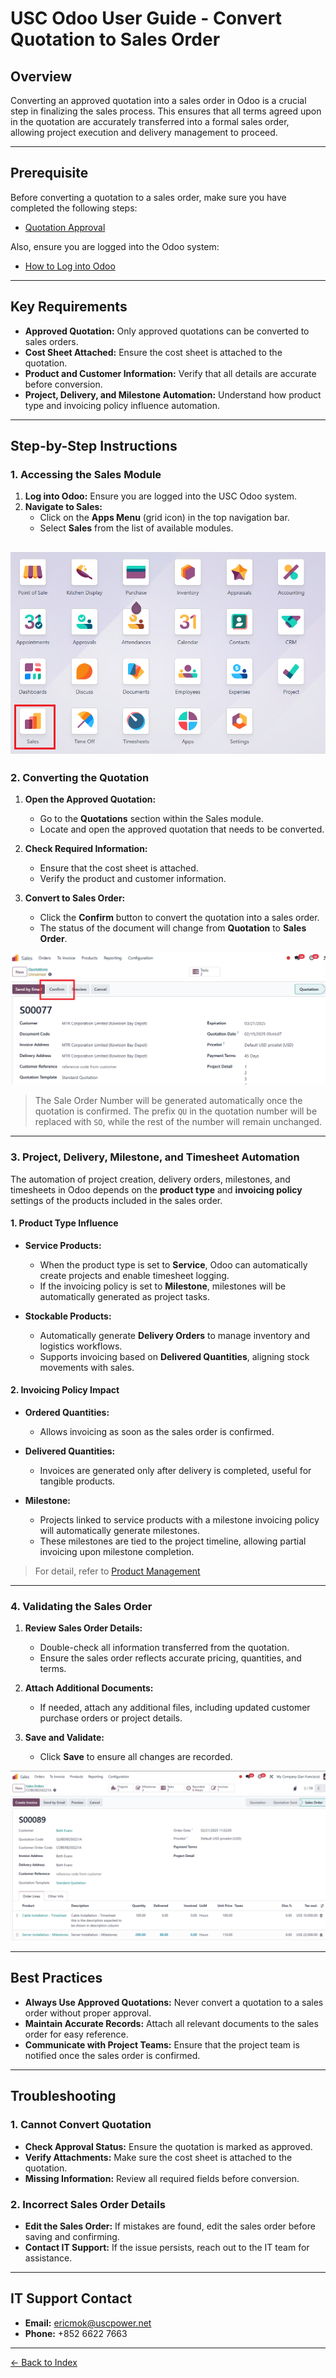 # USC Odoo User Guide - Convert Quotation to Sales Order

## Overview
Converting an approved quotation into a sales order in Odoo is a crucial step in finalizing the sales process. This ensures that all terms agreed upon in the quotation are accurately transferred into a formal sales order, allowing project execution and delivery management to proceed.

---

## Prerequisite

Before converting a quotation to a sales order, make sure you have completed the following steps:

- [Quotation Approval](./quotation-approval.md)

Also, ensure you are logged into the Odoo system:

- [How to Log into Odoo](../getting-start/logging-into.md)

---

## Key Requirements

- **Approved Quotation:** Only approved quotations can be converted to sales orders.
- **Cost Sheet Attached:** Ensure the cost sheet is attached to the quotation.
- **Product and Customer Information:** Verify that all details are accurate before conversion.
- **Project, Delivery, and Milestone Automation:** Understand how product type and invoicing policy influence automation.

---

## Step-by-Step Instructions

### 1. Accessing the Sales Module

1. **Log into Odoo:** Ensure you are logged into the USC Odoo system.
2. **Navigate to Sales:**
      - Click on the **Apps Menu** (grid icon) in the top navigation bar.
      - Select **Sales** from the list of available modules.

![img](./convert-to-sale-order.png)
---

### 2. Converting the Quotation

1. **Open the Approved Quotation:**
      - Go to the **Quotations** section within the Sales module.
      - Locate and open the approved quotation that needs to be converted.

2. **Check Required Information:**
      - Ensure that the cost sheet is attached.
      - Verify the product and customer information.

3. **Convert to Sales Order:**
      - Click the **Confirm** button to convert the quotation into a sales order.
      - The status of the document will change from **Quotation** to **Sales Order**.

![confirm quotation](./confirm-quoation.png)

> The Sale Order Number will be generated automatically once the quotation is confirmed. The prefix `QU` in the quotation number will be replaced with `SO`, while the rest of the number will remain unchanged.

---

### 3. Project, Delivery, Milestone, and Timesheet Automation

The automation of project creation, delivery orders, milestones, and timesheets in Odoo depends on the **product type** and **invoicing policy** settings of the products included in the sales order.

#### **1. Product Type Influence**

- **Service Products:**
     - When the product type is set to **Service**, Odoo can automatically create projects and enable timesheet logging.
     - If the invoicing policy is set to **Milestone**, milestones will be automatically generated as project tasks.

- **Stockable Products:**
     - Automatically generate **Delivery Orders** to manage inventory and logistics workflows.
     - Supports invoicing based on **Delivered Quantities**, aligning stock movements with sales.

#### **2. Invoicing Policy Impact**

- **Ordered Quantities:**
     - Allows invoicing as soon as the sales order is confirmed.

- **Delivered Quantities:**
     - Invoices are generated only after delivery is completed, useful for tangible products.

- **Milestone:**
     - Projects linked to service products with a milestone invoicing policy will automatically generate milestones.
     - These milestones are tied to the project timeline, allowing partial invoicing upon milestone completion.

> For detail, refer to [Product Management](../order-management/product-management.md)

---

### 4. Validating the Sales Order

1. **Review Sales Order Details:**  
      - Double-check all information transferred from the quotation.
      - Ensure the sales order reflects accurate pricing, quantities, and terms.

2. **Attach Additional Documents:**  
      - If needed, attach any additional files, including updated customer purchase orders or project details.

3. **Save and Validate:**  
      - Click **Save** to ensure all changes are recorded.

![sale order](./sale-order.png)

---

## Best Practices

- **Always Use Approved Quotations:** Never convert a quotation to a sales order without proper approval.
- **Maintain Accurate Records:** Attach all relevant documents to the sales order for easy reference.
- **Communicate with Project Teams:** Ensure that the project team is notified once the sales order is confirmed.

---

## Troubleshooting

### 1. Cannot Convert Quotation
- **Check Approval Status:** Ensure the quotation is marked as approved.
- **Verify Attachments:** Make sure the cost sheet is attached to the quotation.
- **Missing Information:** Review all required fields before conversion.

### 2. Incorrect Sales Order Details
- **Edit the Sales Order:** If mistakes are found, edit the sales order before saving and confirming.
- **Contact IT Support:** If the issue persists, reach out to the IT team for assistance.

---

## IT Support Contact

- **Email:** [ericmok@uscpower.net](mailto:ericmok@uscpower.net)
- **Phone:** +852 6622 7663

---

[<- Back to Index](../../../index.md)

